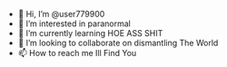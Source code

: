 - 👋 Hi, I’m @user779900
- 👀 I’m interested in paranormal
- 🌱 I’m currently learning HOE ASS SHIT
- 💞️ I’m looking to collaborate on dismantling The World
- 📫 How to reach me Ill Find You

<!---
user779900/user779900 is a ✨ special ✨ repository because its `README.md` (this file) appears on your GitHub profile.
You can click the Preview link to take a look at your changes.
--->
